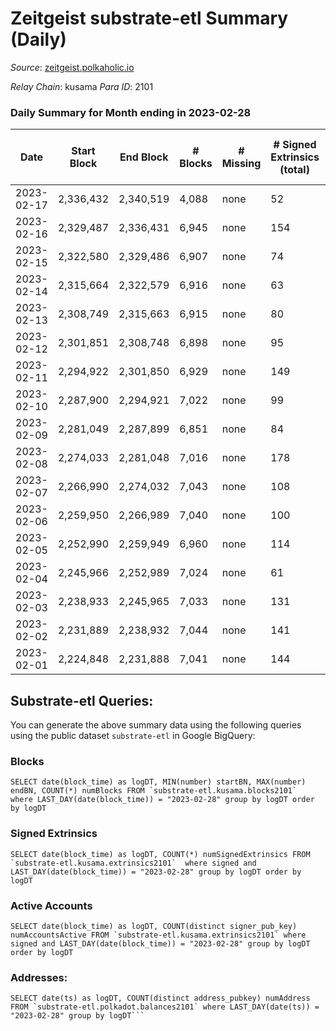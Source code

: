 # Zeitgeist substrate-etl Summary (Daily)

_Source_: [zeitgeist.polkaholic.io](https://zeitgeist.polkaholic.io)

*Relay Chain*: kusama
*Para ID*: 2101



### Daily Summary for Month ending in 2023-02-28


| Date | Start Block | End Block | # Blocks | # Missing | # Signed Extrinsics (total) | # Active Accounts | # Addresses with Balances | # Events | # Transfers | # XCM Transfers In | # XCM Transfers Out |
| ---- | ----------- | --------- | -------- | --------- | --------------------------- | ----------------- | ------------------------- | -------- | ----------- | ------------------ | ------------------- |
| 2023-02-17 | 2,336,432 | 2,340,519 | 4,088 | none  | 52 | 37 |  | 877 |   |   |   |
| 2023-02-16 | 2,329,487 | 2,336,431 | 6,945 | none  | 154 | 71 | 15,477 | 45,593 | 86  |   |   |
| 2023-02-15 | 2,322,580 | 2,329,486 | 6,907 | none  | 74 | 51 | 15,468 | 44,736 | 19  |   |   |
| 2023-02-14 | 2,315,664 | 2,322,579 | 6,916 | none  | 63 | 48 | 15,464 | 42,686 | 11  |   |   |
| 2023-02-13 | 2,308,749 | 2,315,663 | 6,915 | none  | 80 | 54 | 15,464 | 44,705 | 18  |   |   |
| 2023-02-12 | 2,301,851 | 2,308,748 | 6,898 | none  | 95 | 60 | 15,461 | 42,742 | 41  |   |   |
| 2023-02-11 | 2,294,922 | 2,301,850 | 6,929 | none  | 149 | 66 | 15,456 | 44,832 | 62  |   |   |
| 2023-02-10 | 2,287,900 | 2,294,921 | 7,022 | none  | 99 | 58 | 15,451 | 43,125 | 22  |   |   |
| 2023-02-09 | 2,281,049 | 2,287,899 | 6,851 | none  | 84 | 52 | 15,447 | 44,371 | 29  |   |   |
| 2023-02-08 | 2,274,033 | 2,281,048 | 7,016 | none  | 178 | 91 | 15,445 | 43,660 | 83  |   |   |
| 2023-02-07 | 2,266,990 | 2,274,032 | 7,043 | none  | 108 | 68 | 15,438 | 45,578 | 39  |   |   |
| 2023-02-06 | 2,259,950 | 2,266,989 | 7,040 | none  | 100 | 62 | 15,430 | 45,513 | 54  |   |   |
| 2023-02-05 | 2,252,990 | 2,259,949 | 6,960 | none  | 114 | 51 | 15,426 | 45,103 | 45  |   |   |
| 2023-02-04 | 2,245,966 | 2,252,989 | 7,024 | none  | 61 | 42 | 15,420 | 43,014 | 20  |   |   |
| 2023-02-03 | 2,238,933 | 2,245,965 | 7,033 | none  | 131 | 61 | 15,415 | 45,401 | 81  |   |   |
| 2023-02-02 | 2,231,889 | 2,238,932 | 7,044 | none  | 141 | 52 | 15,411 | 45,271 | 86  |   |   |
| 2023-02-01 | 2,224,848 | 2,231,888 | 7,041 | none  | 144 | 66 | 15,400 | 43,864 | 147  |   |   |

## Substrate-etl Queries:
You can generate the above summary data using the following queries using the public dataset `substrate-etl` in Google BigQuery:


### Blocks
```
SELECT date(block_time) as logDT, MIN(number) startBN, MAX(number) endBN, COUNT(*) numBlocks FROM `substrate-etl.kusama.blocks2101`  where LAST_DAY(date(block_time)) = "2023-02-28" group by logDT order by logDT
```


### Signed Extrinsics
```
SELECT date(block_time) as logDT, COUNT(*) numSignedExtrinsics FROM `substrate-etl.kusama.extrinsics2101`  where signed and LAST_DAY(date(block_time)) = "2023-02-28" group by logDT order by logDT
```


### Active Accounts
```
SELECT date(block_time) as logDT, COUNT(distinct signer_pub_key) numAccountsActive FROM `substrate-etl.kusama.extrinsics2101` where signed and LAST_DAY(date(block_time)) = "2023-02-28" group by logDT order by logDT
```


### Addresses:
```
SELECT date(ts) as logDT, COUNT(distinct address_pubkey) numAddress FROM `substrate-etl.polkadot.balances2101` where LAST_DAY(date(ts)) = "2023-02-28" group by logDT```

